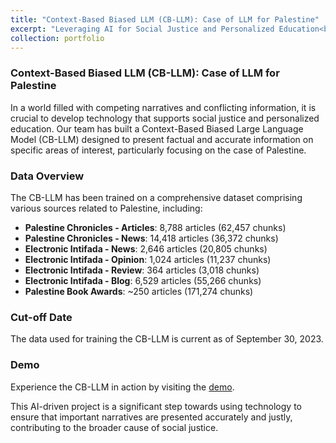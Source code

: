 ```yaml
---
title: "Context-Based Biased LLM (CB-LLM): Case of LLM for Palestine"
excerpt: "Leveraging AI for Social Justice and Personalized Education<br/><img src='/images/PalestineLLMCOB.png'>"
collection: portfolio
---
```


### Context-Based Biased LLM (CB-LLM): Case of LLM for Palestine

In a world filled with competing narratives and conflicting information, it is crucial to develop technology that supports social justice and personalized education. Our team has built a Context-Based Biased Large Language Model (CB-LLM) designed to present factual and accurate information on specific areas of interest, particularly focusing on the case of Palestine.

### Data Overview

The CB-LLM has been trained on a comprehensive dataset comprising various sources related to Palestine, including:

- **Palestine Chronicles - Articles**: 8,788 articles (62,457 chunks)
- **Palestine Chronicles - News**: 14,418 articles (36,372 chunks)
- **Electronic Intifada - News**: 2,646 articles (20,805 chunks)
- **Electronic Intifada - Opinion**: 1,024 articles (11,237 chunks)
- **Electronic Intifada - Review**: 364 articles (3,018 chunks)
- **Electronic Intifada - Blog**: 6,529 articles (55,266 chunks)
- **Palestine Book Awards**: ~250 articles (171,274 chunks)

### Cut-off Date

The data used for training the CB-LLM is current as of September 30, 2023.

### Demo

Experience the CB-LLM in action by visiting the [demo](https://url1.io/ZoKnj).

This AI-driven project is a significant step towards using technology to ensure that important narratives are presented accurately and justly, contributing to the broader cause of social justice.
